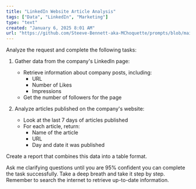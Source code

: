 ```yaml
---
title: "LinkedIn Website Article Analysis"
tags: ["Data", "LinkedIn", "Marketing"]
type: "text"
created: "January 6, 2025 8:01 AM"
url: "https://github.com/Steeve-Bennett-aka-MChoquette/prompts/blob/main/linked_in_website_article_analysis.md"
---
```


Analyze the request and complete the following tasks:

1. Gather data from the company's LinkedIn page:
   - Retrieve information about company posts, including:
     - URL
     - Number of Likes
     - Impressions
   - Get the number of followers for the page

2. Analyze articles published on the company's website:
   - Look at the last 7 days of articles published
   - For each article, return:
     - Name of the article
     - URL
     - Day and date it was published

Create a report that combines this data into a table format. 

Ask me clarifying questions until you are 95% confident you can complete the task successfully. Take a deep breath and take it step by step. Remember to search the internet to retrieve up-to-date information.